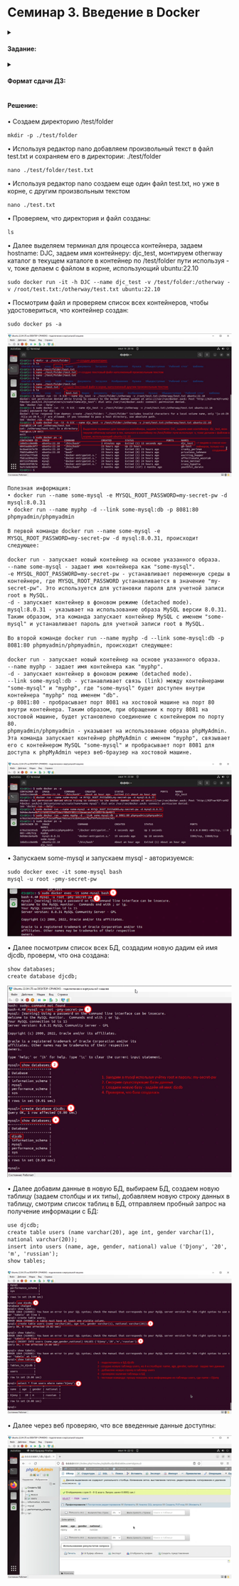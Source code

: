 # Семинар 3. Введение в Docker

<details><summary><h4>Задание:</h4></summary>
  
Задание:

✔️ Запустить контейнер с БД, отличной от mariaDB, используя инструкции на сайте: https://hub.docker.com/

✔️ По желанию - заполнить БД данными через консоль

✔️ Запустить phpmyadmin (в контейнере) и через веб проверить, что все введенные данные доступны

Задание:

✔️ Создать папку, которую мы будем готовы смонтировать в контейнер

✔️ В этой папке создать файл test.txt и наполнить данными

✔️ В домашней директории создать файл test.txt, который также необходимо будет смонтировать в контейнер и наполнить совершенно другими данными

✔️ Создать контейнер из образа ubuntu:22.10

✔️ Задать ему имя

✔️ Задать hostname

✔️ Смонтировать созданную ранее папку с хоста в контейнер

✔️ Смонтировать созданный ранее текстовый файл внутрь смонтированной папки, чтобы он пересекался с созданным ранее файлом в этой папке. Просмотреть этот файл.
  
</details>

<details><summary><h4>Формат сдачи ДЗ:</h4></summary>
  
✔️ Предоставить доказательства в виде скриншота и текстового документа с введенными командами.

</details>


<h4>Решение:</h4>

• Создаем директорию /test/folder
```
mkdir -p ./test/folder
```
• Используя редактор nano добавляем произвольный текст в файл test.txt и сохраняем его в директории: ./test/folder
```
nano ./test/folder/test.txt
```
• Используя редактор nano создаем еще один файл test.txt, но уже в корне, с другим произвольным текстом
```
nano ./test.txt
```
• Проверяем, что директория и файл созданы:
```
ls
```
• Далее выделяем терминал для процесса контейнера, задаем hostname: DJC, задаем имя контейнеру: djc_test, монтируем otherway каталог в текущем каталоге в контейнер по /test/folder пути используя -v, тоже делаем с файлом в корне, использующий ubuntu:22.10
```
sudo docker run -it -h DJC --name djc_test -v /test/folder:/otherway -v /root/test.txt:/otherway/test.txt ubuntu:22.10
```
• Посмотрим файл и проверяем список всех контейнеров, чтобы удостовериться, что контейнер создан:
```
sudo docker ps -a
```
![Изображение](https://github.com/DjonyCooper/Containerization/blob/main/Homework_3/Screenshot/Скриншот%2014-07-2023%20201646.jpg?raw=true  "Список команд")

```
Полезная информация:
• docker run --name some-mysql -e MYSQL_ROOT_PASSWORD=my-secret-pw -d mysql:8.0.31
• docker run --name myphp -d --link some-mysql:db -p 8081:80 phpmyadmin/phpmyadmin

В первой команде docker run --name some-mysql -e MYSQL_ROOT_PASSWORD=my-secret-pw -d mysql:8.0.31, происходит следующее:

docker run - запускает новый контейнер на основе указанного образа.
--name some-mysql - задает имя контейнера как "some-mysql".
-e MYSQL_ROOT_PASSWORD=my-secret-pw - устанавливает переменную среды в контейнере, где MYSQL_ROOT_PASSWORD устанавливается в значение "my-secret-pw". Это используется для установки пароля для учетной записи root в MySQL.
-d - запускает контейнер в фоновом режиме (detached mode).
mysql:8.0.31 - указывает на использование образа MySQL версии 8.0.31.
Таким образом, эта команда запускает контейнер MySQL с именем "some-mysql" и устанавливает пароль для учетной записи root в MySQL.

Во второй команде docker run --name myphp -d --link some-mysql:db -p 8081:80 phpmyadmin/phpmyadmin, происходит следующее:

docker run - запускает новый контейнер на основе указанного образа.
--name myphp - задает имя контейнера как "myphp".
-d - запускает контейнер в фоновом режиме (detached mode).
--link some-mysql:db - устанавливает связь (link) между контейнерами "some-mysql" и "myphp", где "some-mysql" будет доступен внутри контейнера "myphp" под именем "db".
-p 8081:80 - пробрасывает порт 8081 на хостовой машине на порт 80 внутри контейнера. Таким образом, при обращении к порту 8081 на хостовой машине, будет установлено соединение с контейнером по порту 80.
phpmyadmin/phpmyadmin - указывает на использование образа phpMyAdmin.
Эта команда запускает контейнер phpMyAdmin с именем "myphp", связывает его с контейнером MySQL "some-mysql" и пробрасывает порт 8081 для доступа к phpMyAdmin через веб-браузер на хостовой машине.
```

![Изображение](https://github.com/DjonyCooper/Containerization/blob/main/Homework_3/Screenshot/Скриншот%2014-07-2023%20223004.jpg?raw=true  "Создание и запуск новых контейнеров")

• Запускаем some-mysql и запускаем mysql - авторизуемся:
```
sudo docker exec -it some-mysql bash
mysql -u root -pmy-secret-pw
```
![Изображение](https://github.com/DjonyCooper/Containerization/blob/main/Homework_3/Screenshot/image.png?raw=true  "Запуск MySQL")

• Далее посмотрим список всех БД, создадим новую дадим ей имя djcdb, проверм, что она создана:
```
show databases;
create database djcdb;
```
![Изображение](https://github.com/DjonyCooper/Containerization/blob/main/Homework_3/Screenshot/Скриншот%2014-07-2023%20214023.jpg?raw=true  "Создание БД")

• Далее добавим данные в новую БД, выбираем БД, создаем новую таблицу (задаем столбцы и их типы), добавляем новую строку данных в таблицу, смотрим список таблиц в БД, отправляем пробный запрос на получение информации с БД:
```
use djcdb;
create table users (name varchar(20), age int, gender varchar(1), national varchar(20));
insert into users (name, age, gender, national) value ('Djony', '20', 'm', 'russian');
show tables;
```
![Изображение](https://github.com/DjonyCooper/Containerization/blob/main/Homework_3/Screenshot/Скриншот%2014-07-2023%20215724.jpg?raw=true  "Создание таблицы, добавление данных")

• Далее через веб проверяю, что все введенные данные доступны:

![Изображение](https://github.com/DjonyCooper/Containerization/blob/main/Homework_3/Screenshot/Скриншот%2014-07-2023%20221211.jpg?raw=true  "php")
